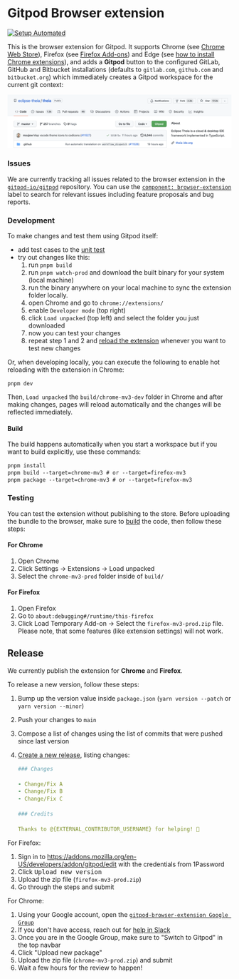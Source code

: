 # Gitpod Browser extension

[![Setup Automated](https://img.shields.io/badge/setup-automated-blue?logo=gitpod)](https://app.ona.com/#https://github.com/gitpod-io/browser-extension)

This is the browser extension for Gitpod. It supports Chrome (see [Chrome Web Store](https://chrome.google.com/webstore/detail/dodmmooeoklaejobgleioelladacbeki/)), Firefox (see [Firefox Add-ons](https://addons.mozilla.org/firefox/addon/gitpod/)) and Edge (see [how to install Chrome extensions](https://support.microsoft.com/help/4538971/microsoft-edge-add-or-remove-extensions)), and adds a **Gitpod** button to the configured GitLab, GitHub and Bitbucket installations (defaults to `gitlab.com`, `github.com` and `bitbucket.org`) which immediately creates a Gitpod workspace for the current git context:

![Gitpodify](./docs/github-injected.png "Gitpodify")

### Issues

We are currently tracking all issues related to the browser extension in the [`gitpod-io/gitpod`](https://github.com/gitpod-io/gitpod) repository.
You can use the [`component: browser-extension`](https://github.com/gitpod-io/gitpod/issues?q=is%3Aissue+is%3Aopen+extension+label%3A%22component%3A+browser-extension%22) label to search for relevant issues including feature proposals and bug reports.

### Development

To make changes and test them using Gitpod itself:

-   add test cases to the [unit test](https://github.com/gitpod-io/browser-extension/blob/se/plasmo/test/src/button-contributions.spec.ts#L39)
-   try out changes like this:
    1. run `pnpm build`
    1. run `pnpm watch-prod` and download the built binary for your system (local machine)
    1. run the binary anywhere on your local machine to sync the extension folder locally.
    1. open Chrome and go to `chrome://extensions/`
    1. enable `Developer mode` (top right)
    1. click `Load unpacked` (top left) and select the folder you just downloaded
    1. now you can test your changes
    1. repeat step 1 and 2 and [reload the extension](chrome://extensions/) whenever you want to test new changes

Or, when developing locally, you can execute the following to enable hot reloading with the extension in Chrome:

```
pnpm dev
```

Then, `Load unpacked` the `build/chrome-mv3-dev` folder in Chrome and after making changes, pages will reload automatically and the changes will be reflected immediately.

#### Build

The build happens automatically when you start a workspace but if you want to build explicitly, use these commands:

```
pnpm install
pnpm build --target=chrome-mv3 # or --target=firefox-mv3
pnpm package --target=chrome-mv3 # or --target=firefox-mv3
```

### Testing

You can test the extension without publishing to the store. Before uploading the bundle to the browser, make sure to [build](#build) the code, then follow these steps:

#### For Chrome

1. Open Chrome
2. Click Settings -> Extensions -> Load unpacked
3. Select the `chrome-mv3-prod` folder inside of `build/`

#### For Firefox

1. Open Firefox
1. Go to `about:debugging#/runtime/this-firefox`
1. Click Load Temporary Add-on -> Select the `firefox-mv3-prod.zip` file. Please note, that some features (like extension settings) will not work.

## Release

We currently publish the extension for **Chrome** and **Firefox**.

To release a new version, follow these steps:

1. Bump up the version value inside `package.json` (`yarn version --patch` or `yarn version --minor`)
1. Push your changes to `main`
1. Compose a list of changes using the list of commits that were pushed since last version
1. [Create a new release](https://github.com/gitpod-io/browser-extension/releases/new), listing changes:

    ```yaml
    ### Changes

    - Change/Fix A
    - Change/Fix B
    - Change/Fix C

    ### Credits

    Thanks to @{EXTERNAL_CONTRIBUTOR_USERNAME} for helping! 🍊
    ```

For Firefox:

1. Sign in to https://addons.mozilla.org/en-US/developers/addon/gitpod/edit with the credentials from 1Password
2. Click <kbd>Upload new version</kbd>
3. Upload the zip file (`firefox-mv3-prod.zip`)
4. Go through the steps and submit

For Chrome:

1. Using your Google account, open the [`gitpod-browser-extension Google Group`](https://groups.google.com/g/gitpod-browser-extension)
2. If you don't have access, reach out for [help in Slack](https://gitpod.slack.com/archives/C04QC1ZMPV4)
3. Once you are in the Google Group, make sure to "Switch to Gitpod" in the top navbar
4. Click "Upload new package"
5. Upload the zip file (`chrome-mv3-prod.zip`) and submit
6. Wait a few hours for the review to happen!
